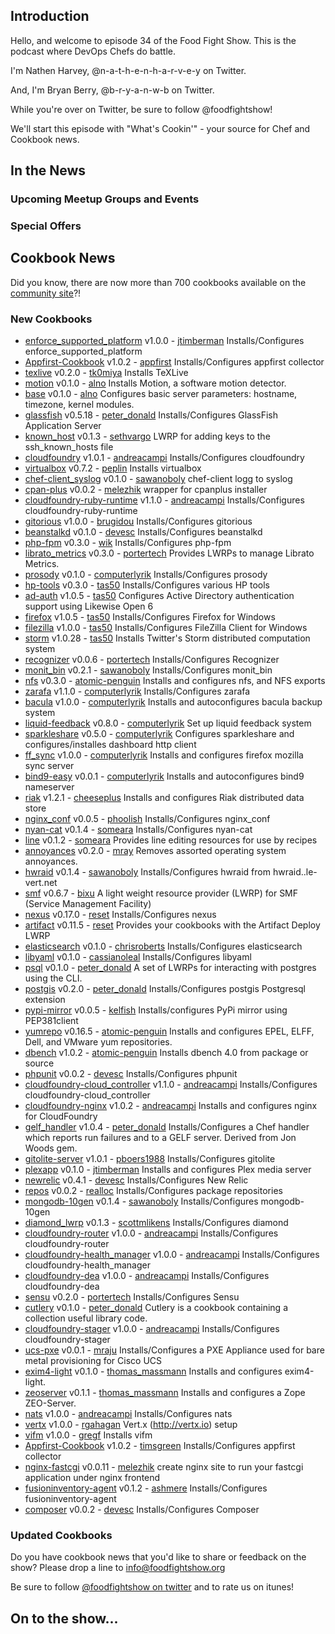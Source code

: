 Introduction
------------

Hello, and welcome to episode 34 of the Food Fight Show.  This is the podcast where DevOps Chefs do battle.

I'm Nathen Harvey, @n-a-t-h-e-n-h-a-r-v-e-y on Twitter.

And, I'm Bryan Berry, @b-r-y-a-n-w-b on Twitter.

While you're over on Twitter, be sure to follow @foodfightshow!

We'll start this episode with "What's Cookin'" - your source for Chef and Cookbook news.

In the News<a name="news"></a>
-----------

### Upcoming Meetup Groups and Events

###  Special Offers


Cookbook News<a name="cookbooks"></a>
-------------
Did you know, there are now more than 700 cookbooks available on the [community site](http://community.opscode.com)?!

### New Cookbooks
* [enforce_supported_platform](http://community.opscode.com/cookbooks/enforce_supported_platform) v1.0.0 - [jtimberman](http://community.opscode.com/users/jtimberman)
Installs/Configures enforce_supported_platform
* [Appfirst-Cookbook](http://community.opscode.com/cookbooks/Appfirst-Cookbook) v1.0.2 - [appfirst](http://community.opscode.com/users/appfirst)
Installs/Configures appfirst collector
* [texlive](http://community.opscode.com/cookbooks/texlive) v0.2.0 - [tk0miya](http://community.opscode.com/users/tk0miya)
Installs TeXLive
* [motion](http://community.opscode.com/cookbooks/motion) v0.1.0 - [alno](http://community.opscode.com/users/alno)
Installs Motion, a software motion detector.
* [base](http://community.opscode.com/cookbooks/base) v0.1.0 - [alno](http://community.opscode.com/users/alno)
Configures basic server parameters: hostname, timezone, kernel modules.
* [glassfish](http://community.opscode.com/cookbooks/glassfish) v0.5.18 - [peter_donald](http://community.opscode.com/users/peter_donald)
Installs/Configures GlassFish Application Server
* [known_host](http://community.opscode.com/cookbooks/known_host) v0.1.3 - [sethvargo](http://community.opscode.com/users/sethvargo)
LWRP for adding keys to the ssh_known_hosts file
* [cloudfoundry](http://community.opscode.com/cookbooks/cloudfoundry) v1.0.1 - [andreacampi](http://community.opscode.com/users/andreacampi)
Installs/Configures cloudfoundry
* [virtualbox](http://community.opscode.com/cookbooks/virtualbox) v0.7.2 - [peplin](http://community.opscode.com/users/peplin)
Installs virtualbox
* [chef-client_syslog](http://community.opscode.com/cookbooks/chef-client_syslog) v0.1.0 - [sawanoboly](http://community.opscode.com/users/sawanoboly)
chef-client logg to syslog
* [cpan-plus](http://community.opscode.com/cookbooks/cpan-plus) v0.0.2 - [melezhik](http://community.opscode.com/users/melezhik)
wrapper for cpanplus installer
* [cloudfoundry-ruby-runtime](http://community.opscode.com/cookbooks/cloudfoundry-ruby-runtime) v1.1.0 - [andreacampi](http://community.opscode.com/users/andreacampi)
Installs/Configures cloudfoundry-ruby-runtime
* [gitorious](http://community.opscode.com/cookbooks/gitorious) v1.0.0 - [brugidou](http://community.opscode.com/users/brugidou)
Installs/Configures gitorious
* [beanstalkd](http://community.opscode.com/cookbooks/beanstalkd) v0.1.0 - [devesc](http://community.opscode.com/users/devesc)
Installs/Configures beanstalkd
* [php-fpm](http://community.opscode.com/cookbooks/php-fpm) v0.3.0 - [wik](http://community.opscode.com/users/wik)
Installs/Configures php-fpm
* [librato_metrics](http://community.opscode.com/cookbooks/librato_metrics) v0.3.0 - [portertech](http://community.opscode.com/users/portertech)
Provides LWRPs to manage Librato Metrics.
* [prosody](http://community.opscode.com/cookbooks/prosody) v0.1.0 - [computerlyrik](http://community.opscode.com/users/computerlyrik)
Installs/Configures prosody
* [hp-tools](http://community.opscode.com/cookbooks/hp-tools) v0.3.0 - [tas50](http://community.opscode.com/users/tas50)
Installs/Configures various HP tools
* [ad-auth](http://community.opscode.com/cookbooks/ad-auth) v1.0.5 - [tas50](http://community.opscode.com/users/tas50)
Configures Active Directory authentication support using Likewise Open 6
* [firefox](http://community.opscode.com/cookbooks/firefox) v1.0.5 - [tas50](http://community.opscode.com/users/tas50)
Installs/Configures Firefox for Windows
* [filezilla](http://community.opscode.com/cookbooks/filezilla) v1.0.0 - [tas50](http://community.opscode.com/users/tas50)
Installs/Configures FileZilla Client for Windows
* [storm](http://community.opscode.com/cookbooks/storm) v1.0.28 - [tas50](http://community.opscode.com/users/tas50)
Installs Twitter's Storm distributed computation system
* [recognizer](http://community.opscode.com/cookbooks/recognizer) v0.0.6 - [portertech](http://community.opscode.com/users/portertech)
Installs/Configures Recognizer
* [monit_bin](http://community.opscode.com/cookbooks/monit_bin) v0.2.1 - [sawanoboly](http://community.opscode.com/users/sawanoboly)
Installs/Configures monit_bin
* [nfs](http://community.opscode.com/cookbooks/nfs) v0.3.0 - [atomic-penguin](http://community.opscode.com/users/atomic-penguin)
Installs and configures nfs, and NFS exports
* [zarafa](http://community.opscode.com/cookbooks/zarafa) v1.1.0 - [computerlyrik](http://community.opscode.com/users/computerlyrik)
Installs/Configures zarafa
* [bacula](http://community.opscode.com/cookbooks/bacula) v1.0.0 - [computerlyrik](http://community.opscode.com/users/computerlyrik)
Installs and autoconfigures bacula backup system
* [liquid-feedback](http://community.opscode.com/cookbooks/liquid-feedback) v0.8.0 - [computerlyrik](http://community.opscode.com/users/computerlyrik)
Set up liquid feedback system
* [sparkleshare](http://community.opscode.com/cookbooks/sparkleshare) v0.5.0 - [computerlyrik](http://community.opscode.com/users/computerlyrik)
Configures sparkleshare and configures/installes dashboard http client
* [ff_sync](http://community.opscode.com/cookbooks/ff_sync) v1.0.0 - [computerlyrik](http://community.opscode.com/users/computerlyrik)
Installs and configures firefox mozilla sync server
* [bind9-easy](http://community.opscode.com/cookbooks/bind9-easy) v0.0.1 - [computerlyrik](http://community.opscode.com/users/computerlyrik)
Installs and autoconfigures bind9 nameserver
* [riak](http://community.opscode.com/cookbooks/riak) v1.2.1 - [cheeseplus](http://community.opscode.com/users/cheeseplus)
Installs and configures Riak distributed data store
* [nginx_conf](http://community.opscode.com/cookbooks/nginx_conf) v0.0.5 - [phoolish](http://community.opscode.com/users/phoolish)
Installs/Configures nginx_conf
* [nyan-cat](http://community.opscode.com/cookbooks/nyan-cat) v0.1.4 - [someara](http://community.opscode.com/users/someara)
Installs/Configures nyan-cat
* [line](http://community.opscode.com/cookbooks/line) v0.1.2 - [someara](http://community.opscode.com/users/someara)
Provides line editing resources for use by recipes
* [annoyances](http://community.opscode.com/cookbooks/annoyances) v0.2.0 - [mray](http://community.opscode.com/users/mray)
Removes assorted operating system annoyances.
* [hwraid](http://community.opscode.com/cookbooks/hwraid) v0.1.4 - [sawanoboly](http://community.opscode.com/users/sawanoboly)
Installs/Configures hwraid from hwraid..le-vert.net
* [smf](http://community.opscode.com/cookbooks/smf) v0.6.7 - [bixu](http://community.opscode.com/users/bixu)
A light weight resource provider (LWRP) for SMF (Service Management Facility)
* [nexus](http://community.opscode.com/cookbooks/nexus) v0.17.0 - [reset](http://community.opscode.com/users/reset)
Installs/Configures nexus
* [artifact](http://community.opscode.com/cookbooks/artifact) v0.11.5 - [reset](http://community.opscode.com/users/reset)
Provides your cookbooks with the Artifact Deploy LWRP
* [elasticsearch](http://community.opscode.com/cookbooks/elasticsearch) v0.1.0 - [chrisroberts](http://community.opscode.com/users/chrisroberts)
Installs/Configures elasticsearch
* [libyaml](http://community.opscode.com/cookbooks/libyaml) v0.1.0 - [cassianoleal](http://community.opscode.com/users/cassianoleal)
Installs/Configures libyaml
* [psql](http://community.opscode.com/cookbooks/psql) v0.1.0 - [peter_donald](http://community.opscode.com/users/peter_donald)
A set of LWRPs for interacting with postgres using the CLI.
* [postgis](http://community.opscode.com/cookbooks/postgis) v0.2.0 - [peter_donald](http://community.opscode.com/users/peter_donald)
Installs/Configures postgis Postgresql extension
* [pypi-mirror](http://community.opscode.com/cookbooks/pypi-mirror) v0.0.5 - [kelfish](http://community.opscode.com/users/kelfish)
Installs/configures PyPi mirror using PEP381client
* [yumrepo](http://community.opscode.com/cookbooks/yumrepo) v0.16.5 - [atomic-penguin](http://community.opscode.com/users/atomic-penguin)
Installs and configures EPEL, ELFF, Dell, and VMware yum repositories.
* [dbench](http://community.opscode.com/cookbooks/dbench) v1.0.2 - [atomic-penguin](http://community.opscode.com/users/atomic-penguin)
Installs dbench 4.0 from package or source
* [phpunit](http://community.opscode.com/cookbooks/phpunit) v0.0.2 - [devesc](http://community.opscode.com/users/devesc)
Installs/Configures phpunit
* [cloudfoundry-cloud_controller](http://community.opscode.com/cookbooks/cloudfoundry-cloud_controller) v1.1.0 - [andreacampi](http://community.opscode.com/users/andreacampi)
Installs/Configures cloudfoundry-cloud_controller
* [cloudfoundry-nginx](http://community.opscode.com/cookbooks/cloudfoundry-nginx) v1.0.2 - [andreacampi](http://community.opscode.com/users/andreacampi)
Installs and configures nginx for CloudFoundry
* [gelf_handler](http://community.opscode.com/cookbooks/gelf_handler) v1.0.4 - [peter_donald](http://community.opscode.com/users/peter_donald)
Installs/Configures a Chef handler which reports run failures and to a GELF server. Derived from Jon Woods gem.
* [gitolite-server](http://community.opscode.com/cookbooks/gitolite-server) v1.0.1 - [pboers1988](http://community.opscode.com/users/pboers1988)
Installs/Configures gitolite
* [plexapp](http://community.opscode.com/cookbooks/plexapp) v0.1.0 - [jtimberman](http://community.opscode.com/users/jtimberman)
Installs and configures Plex media server
* [newrelic](http://community.opscode.com/cookbooks/newrelic) v0.4.1 - [devesc](http://community.opscode.com/users/devesc)
Installs/Configures New Relic
* [repos](http://community.opscode.com/cookbooks/repos) v0.0.2 - [realloc](http://community.opscode.com/users/realloc)
Installs/Configures package repositories
* [mongodb-10gen](http://community.opscode.com/cookbooks/mongodb-10gen) v0.1.4 - [sawanoboly](http://community.opscode.com/users/sawanoboly)
Installs/Configures mongodb-10gen
* [diamond_lwrp](http://community.opscode.com/cookbooks/diamond_lwrp) v0.1.3 - [scottmlikens](http://community.opscode.com/users/scottmlikens)
Installs/Configures diamond
* [cloudfoundry-router](http://community.opscode.com/cookbooks/cloudfoundry-router) v1.0.0 - [andreacampi](http://community.opscode.com/users/andreacampi)
Installs/Configures cloudfoundry-router
* [cloudfoundry-health_manager](http://community.opscode.com/cookbooks/cloudfoundry-health_manager) v1.0.0 - [andreacampi](http://community.opscode.com/users/andreacampi)
Installs/Configures cloudfoundry-health_manager
* [cloudfoundry-dea](http://community.opscode.com/cookbooks/cloudfoundry-dea) v1.0.0 - [andreacampi](http://community.opscode.com/users/andreacampi)
Installs/Configures cloudfoundry-dea
* [sensu](http://community.opscode.com/cookbooks/sensu) v0.2.0 - [portertech](http://community.opscode.com/users/portertech)
Installs/Configures Sensu
* [cutlery](http://community.opscode.com/cookbooks/cutlery) v0.1.0 - [peter_donald](http://community.opscode.com/users/peter_donald)
Cutlery is a cookbook containing a collection useful library code.
* [cloudfoundry-stager](http://community.opscode.com/cookbooks/cloudfoundry-stager) v1.0.0 - [andreacampi](http://community.opscode.com/users/andreacampi)
Installs/Configures cloudfoundry-stager
* [ucs-pxe](http://community.opscode.com/cookbooks/ucs-pxe) v0.0.1 - [mraju](http://community.opscode.com/users/mraju)
Installs/Configures a PXE Appliance used for bare metal provisioning for Cisco UCS
* [exim4-light](http://community.opscode.com/cookbooks/exim4-light) v0.1.0 - [thomas_massmann](http://community.opscode.com/users/thomas_massmann)
Installs and configures exim4-light.
* [zeoserver](http://community.opscode.com/cookbooks/zeoserver) v0.1.1 - [thomas_massmann](http://community.opscode.com/users/thomas_massmann)
Installs and configures a Zope ZEO-Server.
* [nats](http://community.opscode.com/cookbooks/nats) v1.0.0 - [andreacampi](http://community.opscode.com/users/andreacampi)
Installs/Configures nats
* [vertx](http://community.opscode.com/cookbooks/vertx) v1.0.0 - [rgahagan](http://community.opscode.com/users/rgahagan)
Vert.x (http://vertx.io) setup
* [vifm](http://community.opscode.com/cookbooks/vifm) v1.0.0 - [gregf](http://community.opscode.com/users/gregf)
Installs vifm
* [Appfirst-Cookbook](http://community.opscode.com/cookbooks/Appfirst-Cookbook) v1.0.2 - [timsgreen](http://community.opscode.com/users/timsgreen)
Installs/Configures appfirst collector
* [nginx-fastcgi](http://community.opscode.com/cookbooks/nginx-fastcgi) v0.0.11 - [melezhik](http://community.opscode.com/users/melezhik)
create nginx site to run your fastcgi application under nginx frontend
* [fusioninventory-agent](http://community.opscode.com/cookbooks/fusioninventory-agent) v0.1.2 - [ashmere](http://community.opscode.com/users/ashmere)
Installs/Configures fusioninventory-agent
* [composer](http://community.opscode.com/cookbooks/composer) v0.0.2 - [devesc](http://community.opscode.com/users/devesc)
Installs/Configures Composer

### Updated Cookbooks

Do you have cookbook news that you'd like to share or feedback on the show?  Please drop a line to info@foodfightshow.org

Be sure to follow [@foodfightshow on twitter](http://twitter.com/foodfightshow) and to rate us on itunes!

On to the show...
----------------
